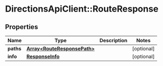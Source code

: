 # DirectionsApiClient::RouteResponse

## Properties
Name | Type | Description | Notes
------------ | ------------- | ------------- | -------------
**paths** | [**Array&lt;RouteResponsePath&gt;**](RouteResponsePath.md) |  | [optional] 
**info** | [**ResponseInfo**](ResponseInfo.md) |  | [optional] 


